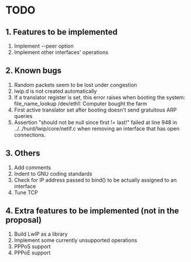 # TODO

## 1. Features to be implemented

1. Implement --peer option
2. Implement other interfaces' operations

## 2. Known bugs

1. Random packets seem to be lost under congestion
2. lwip.d is not created automatically
3. If a translator register is set, this error raises when booting the system:
    file_name_lookup /dev/eth1: Computer bought the farm
4. First active translator set after booting doesn't send gratuitous ARP queries
5. Assertion "should not be null since first != last!" failed at line 948
    in ../../hurd/lwip/core/netif.c when removing an interface that has open
    connections.

## 3. Others

1. Add comments
2. Indent to GNU coding standards
3. Check for IP address passed to bind() to be actually assigned to an interface
4. Tune TCP

## 4. Extra features to be implemented (not in the proposal)

1. Build LwIP as a library
2. Implement some currently unsupported operations
3. PPPoS support
4. PPPoE support

